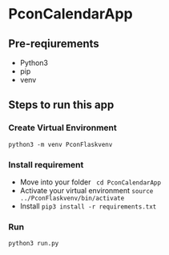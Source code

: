# PconCalendarApp

## Pre-reqiurements
- Python3
- pip
- venv

## Steps to run this app

### Create Virtual Environment
``` python3 -m venv PconFlaskvenv ```

### Install requirement
- Move into your folder ``` cd PconCalendarApp```
- Activate your virtual environment ```source ../PconFlaskvenv/bin/activate```
- Install ```pip3 install -r requirements.txt```

### Run 
```python3 run.py```
